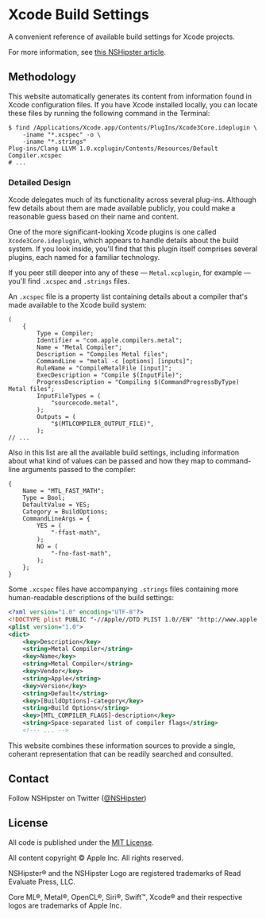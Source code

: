 # Xcode Build Settings

A convenient reference of available build settings for Xcode projects.

For more information, see [this NSHipster article](https://nshipster.com/xcconfig/).

## Methodology

This website automatically generates its content
from information found in Xcode configuration files.
If you have Xcode installed locally,
you can locate these files by running the following command in the Terminal:

```terminal
$ find /Applications/Xcode.app/Contents/PlugIns/Xcode3Core.ideplugin \
    -iname "*.xcspec" -o \
    -iname "*.strings"
Plug-ins/Clang LLVM 1.0.xcplugin/Contents/Resources/Default Compiler.xcspec
# ...
```

### Detailed Design

Xcode delegates much of its functionality across several plug-ins.
Although few details about them are made available publicly,
you could make a reasonable guess based on their name and content.

One of the more significant-looking Xcode plugins is one called
`Xcode3Core.ideplugin`,
which appears to handle details about the build system.
If you look inside,
you'll find that this plugin itself comprises several plugins,
each named for a familiar technology.

If you peer still deeper into any of these —
`Metal.xcplugin`, for example —
you'll find `.xcspec` and `.strings` files.

An `.xcspec` file is a property list containing details about
a compiler that's made available to the Xcode build system:

```plist
(
	{
		Type = Compiler;
		Identifier = "com.apple.compilers.metal";
		Name = "Metal Compiler";
		Description = "Compiles Metal files";
		CommandLine = "metal -c [options] [inputs]";
		RuleName = "CompileMetalFile [input]";
		ExecDescription = "Compile $(InputFile)";
		ProgressDescription = "Compiling $(CommandProgressByType) Metal files";
		InputFileTypes = (
			"sourcecode.metal",
		);
		Outputs = (
			"$(MTLCOMPILER_OUTPUT_FILE)",
		);
// ...
```

Also in this list are all the available build settings,
including information about what kind of values can be passed
and how they map to command-line arguments passed to the compiler:

```plist
{
    Name = "MTL_FAST_MATH";
    Type = Bool;
    DefaultValue = YES;
    Category = BuildOptions;
    CommandLineArgs = {
        YES = (
            "-ffast-math",
        );
        NO = (
            "-fno-fast-math",
        );
    };
}
```

Some `.xcspec` files have accompanying `.strings` files
containing more human-readable descriptions of the build settings:

```xml
<?xml version="1.0" encoding="UTF-8"?>
<!DOCTYPE plist PUBLIC "-//Apple//DTD PLIST 1.0//EN" "http://www.apple.com/DTDs/PropertyList-1.0.dtd">
<plist version="1.0">
<dict>
	<key>Description</key>
	<string>Metal Compiler</string>
	<key>Name</key>
	<string>Metal Compiler</string>
	<key>Vendor</key>
	<string>Apple</string>
	<key>Version</key>
	<string>Default</string>
	<key>[BuildOptions]-category</key>
	<string>Build Options</string>
	<key>[MTL_COMPILER_FLAGS]-description</key>
    <string>Space-separated list of compiler flags</string>
    <!--- ... -->
```

This website combines these information sources
to provide a single, coherant representation
that can be readily searched and consulted.

## Contact

Follow NSHipster on Twitter
([@NSHipster](https://twitter.com/NSHipster))

## License

All code is published under the
[MIT License](https://opensource.org/licenses/MIT).

All content copyright © Apple Inc. All rights reserved.

NSHipster® and the NSHipster Logo
are registered trademarks of Read Evaluate Press, LLC.

Core ML®, Metal®, OpenCL®, Siri®, Swift™, Xcode® and their respective logos
are trademarks of Apple Inc.
